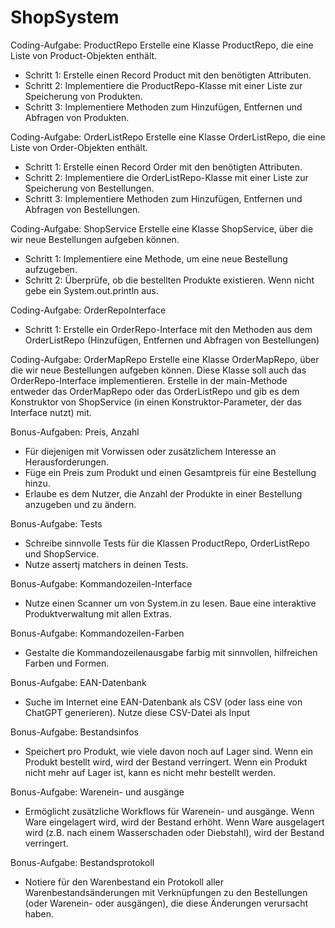 # ShopSystem
Coding-Aufgabe: ProductRepo
Erstelle eine Klasse ProductRepo, die eine Liste von Product-Objekten enthält.
- Schritt 1: Erstelle einen Record Product mit den benötigten Attributen.
- Schritt 2: Implementiere die ProductRepo-Klasse mit einer Liste zur Speicherung von Produkten.
- Schritt 3: Implementiere Methoden zum Hinzufügen, Entfernen und Abfragen von Produkten.
  
Coding-Aufgabe: OrderListRepo
Erstelle eine Klasse OrderListRepo, die eine Liste von Order-Objekten enthält.
- Schritt 1: Erstelle einen Record Order mit den benötigten Attributen.
- Schritt 2: Implementiere die OrderListRepo-Klasse mit einer Liste zur Speicherung von Bestellungen.
- Schritt 3: Implementiere Methoden zum Hinzufügen, Entfernen und Abfragen von Bestellungen.
  
Coding-Aufgabe: ShopService
Erstelle eine Klasse ShopService, über die wir neue Bestellungen aufgeben können.
- Schritt 1: Implementiere eine Methode, um eine neue Bestellung aufzugeben.
- Schritt 2: Überprüfe, ob die bestellten Produkte existieren. Wenn nicht gebe ein System.out.println aus.
  
Coding-Aufgabe: OrderRepoInterface
- Schritt 1: Erstelle ein OrderRepo-Interface mit den Methoden aus dem OrderListRepo (Hinzufügen, Entfernen und Abfragen von Bestellungen)
  
Coding-Aufgabe: OrderMapRepo
Erstelle eine Klasse OrderMapRepo, über die wir neue Bestellungen aufgeben können.
Diese Klasse soll auch das OrderRepo-Interface implementieren.
Erstelle in der main-Methode entweder das OrderMapRepo oder das OrderListRepo und gib es dem Konstruktor von ShopService (in einen Konstruktor-Parameter, der das Interface nutzt) mit.

Bonus-Aufgaben: Preis, Anzahl
- Für diejenigen mit Vorwissen oder zusätzlichem Interesse an Herausforderungen.
- Füge ein Preis zum Produkt und einen Gesamtpreis für eine Bestellung hinzu.
- Erlaube es dem Nutzer, die Anzahl der Produkte in einer Bestellung anzugeben und zu ändern.
  
Bonus-Aufgabe: Tests
- Schreibe sinnvolle Tests für die Klassen ProductRepo, OrderListRepo und ShopService.
- Nutze assertj matchers in deinen Tests.
  
Bonus-Aufgabe: Kommandozeilen-Interface
- Nutze einen Scanner um von System.in zu lesen. Baue eine interaktive Produktverwaltung mit allen Extras.
  
Bonus-Aufgabe: Kommandozeilen-Farben
- Gestalte die Kommandozeilenausgabe farbig mit sinnvollen, hilfreichen Farben und Formen.
  
Bonus-Aufgabe: EAN-Datenbank
- Suche im Internet eine EAN-Datenbank als CSV (oder lass eine von ChatGPT generieren). Nutze diese CSV-Datei als Input
  
Bonus-Aufgabe: Bestandsinfos
- Speichert pro Produkt, wie viele davon noch auf Lager sind. Wenn ein Produkt bestellt wird, wird der Bestand verringert. Wenn ein Produkt nicht mehr auf Lager ist, kann es nicht mehr bestellt werden.

Bonus-Aufgabe: Warenein- und ausgänge
- Ermöglicht zusätzliche Workflows für Warenein- und ausgänge. Wenn Ware eingelagert wird, wird der Bestand erhöht. Wenn Ware ausgelagert wird (z.B. nach einem Wasserschaden oder Diebstahl), wird der Bestand verringert.

Bonus-Aufgabe: Bestandsprotokoll
- Notiere für den Warenbestand ein Protokoll aller Warenbestandsänderungen mit Verknüpfungen zu den Bestellungen (oder Warenein- oder ausgängen), die diese Änderungen verursacht haben.
